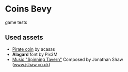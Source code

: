 # Coins Bevy

game tests

## Used assets

- [Pirate coin](https://opengameart.org/content/3d-pirate-coin) by acasas
- **Alagard** font by Pix3M
- [Music "Spinning Tavern"](https://opengameart.org/content/spinning-tavern-rpg-orchestral-essentials-funny-music) Composed by Jonathan Shaw (www.jshaw.co.uk)
